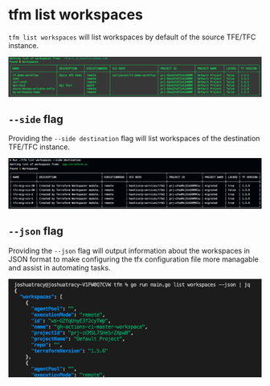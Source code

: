 # tfm list workspaces


`tfm list workspaces` will list workspaces by default of the source TFE/TFC instance.

![list_workspaces](../images/list_workspaces_src.png)


## `--side` flag
Providing the `--side destination` flag will list workspaces of the destination TFE/TFC instance.

![list_workspaces](../images/list_workspaces_dst1.png)


## `--json` flag
Providing the `--json` flag will output information about the workspaces in JSON format to make configuring the tfx configuration file more managable and assist in automating tasks.

![list_workspaces](../images/list_workspaces_json.png)






